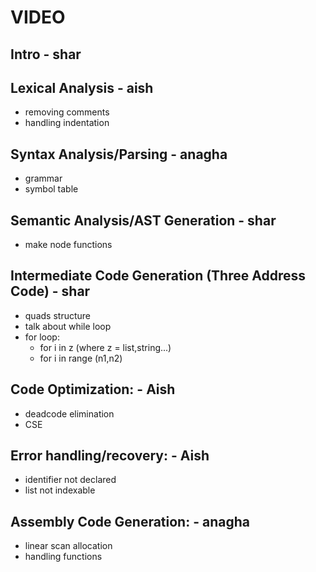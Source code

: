 # VIDEO

## Intro - shar

## Lexical Analysis  - aish
 + removing comments 
 + handling indentation

## Syntax Analysis/Parsing - anagha
 + grammar
 + symbol table

## Semantic Analysis/AST Generation - shar
 + make node functions

## Intermediate Code Generation (Three Address Code) - shar
 +  quads structure
 + talk about while loop
 + for loop:
	+ for i in z (where z = list,string...)
	+ for i in range (n1,n2)

## Code Optimization: - Aish
 + deadcode elimination
 + CSE

## Error handling/recovery: - Aish
 + identifier not declared
 + list not indexable

## Assembly Code Generation: - anagha
 + linear scan allocation 
 + handling functions 
